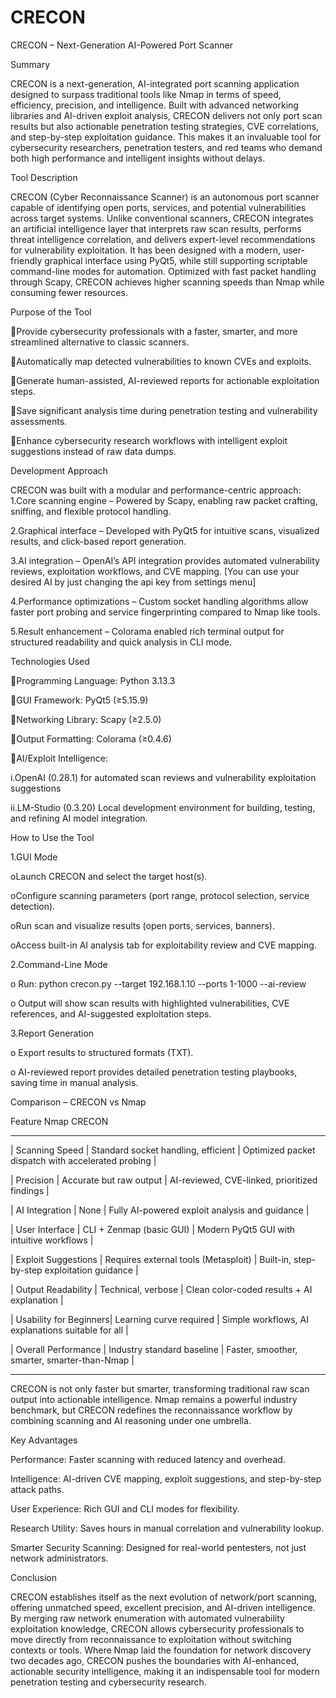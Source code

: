 # CRECON

CRECON – Next-Generation AI-Powered Port Scanner

Summary

CRECON is a next-generation, AI-integrated port scanning application designed to surpass traditional tools like Nmap in terms of speed, efficiency, precision, and intelligence. Built with advanced networking libraries and AI-driven exploit analysis, CRECON delivers not only port scan results but also actionable penetration testing strategies, CVE correlations, and step-by-step exploitation guidance. This makes it an invaluable tool for cybersecurity researchers, penetration testers, and red teams who demand both high performance and intelligent insights without delays.

Tool Description

CRECON (Cyber Reconnaissance Scanner) is an autonomous port scanner capable of identifying open ports, services, and potential vulnerabilities across target systems. Unlike conventional scanners, CRECON integrates an artificial intelligence layer that interprets raw scan results, performs threat intelligence correlation, and delivers expert-level recommendations for vulnerability exploitation.
It has been designed with a modern, user-friendly graphical interface using PyQt5, while still supporting scriptable command-line modes for automation. Optimized with fast packet handling through Scapy, CRECON achieves higher scanning speeds than Nmap while consuming fewer resources.

Purpose of the Tool

Provide cybersecurity professionals with a faster, smarter, and more streamlined alternative to classic scanners.

Automatically map detected vulnerabilities to known CVEs and exploits.

Generate human-assisted, AI-reviewed reports for actionable exploitation steps.

Save significant analysis time during penetration testing and vulnerability assessments.

Enhance cybersecurity research workflows with intelligent exploit suggestions instead of raw data dumps.

Development Approach

CRECON was built with a modular and performance-centric approach:
1.Core scanning engine – Powered by Scapy, enabling raw packet crafting, sniffing, and flexible protocol handling.

2.Graphical interface – Developed with PyQt5 for intuitive scans, visualized results, and click-based report generation.

3.AI integration – OpenAI’s API integration provides automated vulnerability reviews, exploitation workflows, and CVE mapping. [You can use your desired AI by just changing the api key from settings menu]

4.Performance optimizations – Custom socket handling algorithms allow faster port probing and service fingerprinting compared to Nmap like tools.

5.Result enhancement – Colorama enabled rich terminal output for structured readability and quick analysis in CLI mode.

Technologies Used

Programming Language: Python 3.13.3

GUI Framework: PyQt5 (≥5.15.9)

Networking Library: Scapy (≥2.5.0)

Output Formatting: Colorama (≥0.4.6)


AI/Exploit Intelligence:

i.OpenAI (0.28.1) for automated scan reviews and vulnerability exploitation suggestions

ii.LM-Studio (0.3.20) Local development environment for building, testing, and refining AI model integration.

How to Use the Tool

1.GUI Mode

oLaunch CRECON and select the target host(s).

oConfigure scanning parameters (port range, protocol selection, service detection).

oRun scan and visualize results (open ports, services, banners).

oAccess built-in AI analysis tab for exploitability review and CVE mapping.

2.Command-Line Mode

o Run:  python crecon.py --target 192.168.1.10 --ports 1-1000 --ai-review

o Output will show scan results with highlighted vulnerabilities, CVE references, and AI-suggested exploitation steps.

3.Report Generation

o Export results to structured formats (TXT).

o AI-reviewed report provides detailed penetration testing playbooks, saving time in manual analysis.


Comparison – CRECON vs Nmap

Feature	Nmap	CRECON
________________________________________________________________________________________________________________________
|  Scanning Speed         |  Standard socket handling, efficient |	Optimized packet dispatch with accelerated probing  |

|  Precision              |	Accurate but raw output              |	AI-reviewed, CVE-linked, prioritized findings       |

|  AI Integration         |	None                                 |	Fully AI-powered exploit analysis and guidance      |

|  User Interface         |	CLI + Zenmap (basic GUI)             |	Modern PyQt5 GUI with intuitive workflows           |

|  Exploit Suggestions    |	Requires external tools (Metasploit) |	Built-in, step-by-step exploitation guidance        |

|  Output Readability     |	Technical, verbose                   |	Clean color-coded results + AI explanation          |

|  Usability for Beginners|	Learning curve required              |	Simple workflows, AI explanations suitable for all  |

|  Overall Performance    |	Industry standard baseline           |	Faster, smoother, smarter, smarter-than-Nmap        |
________________________________________________________________________________________________________________________

CRECON is not only faster but smarter, transforming traditional raw scan output into actionable intelligence. Nmap remains a powerful industry benchmark, but CRECON redefines the reconnaissance workflow by combining scanning and AI reasoning under one umbrella.

Key Advantages

Performance: Faster scanning with reduced latency and overhead.

Intelligence: AI-driven CVE mapping, exploit suggestions, and step-by-step attack paths.

User Experience: Rich GUI and CLI modes for flexibility.

Research Utility: Saves hours in manual correlation and vulnerability lookup.

Smarter Security Scanning: Designed for real-world pentesters, not just network administrators.

Conclusion

CRECON establishes itself as the next evolution of network/port scanning, offering unmatched speed, excellent precision, and AI-driven intelligence. By merging raw network enumeration with automated vulnerability exploitation knowledge, CRECON allows cybersecurity professionals to move directly from reconnaissance to exploitation without switching contexts or tools.
Where Nmap laid the foundation for network discovery two decades ago, CRECON pushes the boundaries with AI-enhanced, actionable security intelligence, making it an indispensable tool for modern penetration testing and cybersecurity research.
